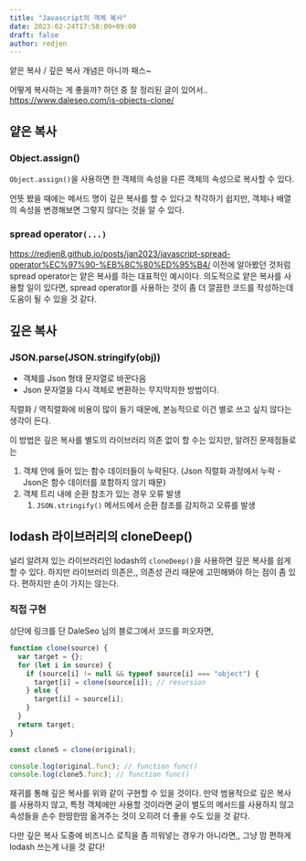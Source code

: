```yaml
---
title: "Javascript의 객체 복사"
date: 2023-02-24T17:58:09+09:00
draft: false
author: redjen
---
```


얕은 복사 / 깊은 복사 개념은 아니까 패스~

어떻게 복사하는 게 좋을까? 하던 중 잘 정리된 글이 있어서..
https://www.daleseo.com/js-objects-clone/

## 얕은 복사

### Object.assign()

`Object.assign()`을 사용하면 한 객체의 속성을 다른 객체의 속성으로 복사할 수 있다.

언뜻 봤을 때에는 메서드 명이 깊은 복사를 할 수 있다고 착각하기 쉽지만, 객체나 배열의 속성을 변경해보면 그렇지 않다는 것을 알 수 있다.

### spread operator`(...)`

https://redjen8.github.io/posts/jan2023/javascript-spread-operator%EC%97%90-%EB%8C%80%ED%95%B4/
이전에 알아봤던 것처럼 spread operator는 얕은 복사를 하는 대표적인 예시이다.
의도적으로 얕은 복사를 사용할 일이 있다면, spread operator를 사용하는 것이 좀 더 깔끔한 코드를 작성하는데 도움이 될 수 있을 것 같다.

## 깊은 복사

### JSON.parse(JSON.stringify(obj))

- 객체를 Json 형태 문자열로 바꾼다음
- Json 문자열을 다시 객체로 변환하는 무지막지한 방법이다.

직렬화 / 역직렬화에 비용이 많이 들기 때문에, 본능적으로 이건 별로 쓰고 싶지 않다는 생각이 든다.

이 방법은 깊은 복사를 별도의 라이브러리 의존 없이 할 수는 있지만, 알려진 문제점들로는
1. 객체 안에 들어 있는 함수 데이터들이 누락된다. (Json 직렬화 과정에서 누락 - Json은 함수 데이터를 포함하지 않기 때문)
2. 객체 트리 내에 순환 참조가 있는 경우 오류 발생
	1. `JSON.stringify()` 메서드에서 순환 참조를 감지하고 오류를 발생

## lodash 라이브러리의 cloneDeep()

널리 알려져 있는 라이브러리인 lodash의 `cloneDeep()`을 사용하면 깊은 복사를 쉽게 할 수 있다.
하지만 라이브러리 의존은,, 의존성 관리 때문에 고민해봐야 하는 점이 좀 있다. 편하지만 손이 가지는 않는다.

### 직접 구현

상단에 링크를 단 DaleSeo 님의 블로그에서 코드를 퍼오자면, 
```javascript
function clone(source) {
  var target = {};
  for (let i in source) {
    if (source[i] != null && typeof source[i] === "object") {
      target[i] = clone(source[i]); // resursion
    } else {
      target[i] = source[i];
    }
  }
  return target;
}

const clone5 = clone(original);

console.log(original.func); // function func()
console.log(clone5.func); // function func()
```

재귀를 통해 깊은 복사를 위와 같이 구현할 수 있을 것이다.
만약 범용적으로 깊은 복사를 사용하지 않고, 특정 객체에만 사용할 것이라면 굳이 별도의 메서드를 사용하지 않고 속성들을 손수 한땀한땀 옮겨주는 것이 오히려 더 좋을 수도 있을 것 같다.

다만 깊은 복사 도중에 비즈니스 로직을 좀 끼워넣는 경우가 아니라면,, 그냥 맘 편하게 lodash 쓰는게 나을 것 같다!